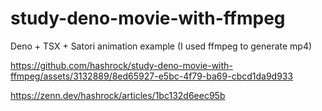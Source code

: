 # study-deno-movie-with-ffmpeg

Deno + TSX + Satori animation example (I used ffmpeg to generate mp4)

https://github.com/hashrock/study-deno-movie-with-ffmpeg/assets/3132889/8ed65927-e5bc-4f79-ba69-cbcd1da9d933

https://zenn.dev/hashrock/articles/1bc132d6eec95b
